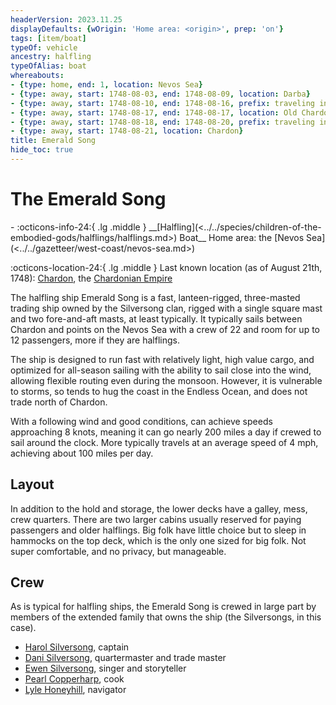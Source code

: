 ```yaml
---
headerVersion: 2023.11.25
displayDefaults: {wOrigin: 'Home area: <origin>', prep: 'on'}
tags: [item/boat]
typeOf: vehicle
ancestry: halfling
typeOfAlias: boat
whereabouts:
- {type: home, end: 1, location: Nevos Sea}
- {type: away, start: 1748-08-03, end: 1748-08-09, location: Darba}
- {type: away, start: 1748-08-10, end: 1748-08-16, prefix: traveling in, location: Nevos Sea}
- {type: away, start: 1748-08-17, end: 1748-08-17, location: Old Chardon Canal}
- {type: away, start: 1748-08-18, end: 1748-08-20, prefix: traveling in, location: ~Chardon Bay~}
- {type: away, start: 1748-08-21, location: Chardon}
title: Emerald Song
hide_toc: true
---
```

# The Emerald Song
<div class="grid cards ext-narrow-margin ext-one-column" markdown>
- :octicons-info-24:{ .lg .middle } __[Halfling](<../../species/children-of-the-embodied-gods/halflings/halflings.md>) Boat__  
   Home area: the [Nevos Sea](<../../gazetteer/west-coast/nevos-sea.md>)  
</div>

:octicons-location-24:{ .lg .middle } Last known location (as of August 21th, 1748): [Chardon](<../../gazetteer/west-coast/chardonian-empire/chardon/chardon.md>), the [Chardonian Empire](<../../gazetteer/west-coast/chardonian-empire/chardonian-empire.md>)


The halfling ship Emerald Song is a fast, lanteen-rigged, three-masted trading ship owned by the Silversong clan, rigged with a single square mast and two fore-and-aft masts, at least typically. It typically sails between Chardon and points on the Nevos Sea with a crew of 22 and room for up to 12 passengers, more if they are halflings.

The ship is designed to run fast with relatively light, high value cargo, and optimized for all-season sailing with the ability to sail close into the wind, allowing flexible routing even during the monsoon. However, it is vulnerable to storms, so tends to hug the coast in the Endless Ocean, and does not trade north of Chardon. 

With a following wind and good conditions, can achieve speeds approaching 8 knots, meaning it can go nearly 200 miles a day if crewed to sail around the clock. More typically travels at an average speed of 4 mph, achieving about 100 miles per day.


## Layout
In addition to the hold and storage, the lower decks have a galley, mess, crew quarters. There are two larger cabins usually reserved for paying passengers and older halflings. Big folk have little choice but to sleep in hammocks on the top deck, which is the only one sized for big folk. Not super comfortable, and no privacy, but manageable.
## Crew

As is typical for halfling ships, the Emerald Song is crewed in large part by members of the extended family that owns the ship (the Silversongs, in this case). 

- [Harol Silversong](<../../people/halflings/harol-silversong.md>), captain
- [Dani Silversong](<../../people/halflings/dani-silversong.md>), quartermaster and trade master
- [Ewen Silversong](<../../people/halflings/ewen-silversong.md>), singer and storyteller
- [Pearl Copperharp](<../../people/halflings/pearl-copperharp.md>), cook
- [Lyle Honeyhill](<../../people/halflings/lyle-honeyhill.md>), navigator


